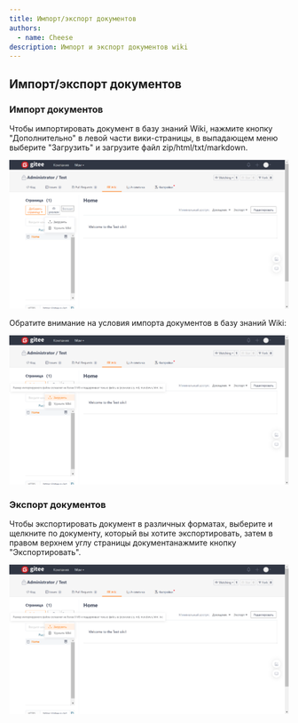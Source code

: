 ```yaml
---
title: Импорт/экспорт документов
authors:
  - name: Cheese
description: Импорт и экспорт документов wiki
---
```


## Импорт/экспорт документов

### Импорт документов

Чтобы импортировать документ в базу знаний Wiki, нажмите кнопку "Дополнительно" в левой части вики-страницы, в выпадающем меню выберите "Загрузить" и загрузите файл zip/html/txt/markdown.

![Описание изображения](assets/image06.png)

Обратите внимание на условия импорта документов в базу знаний Wiki:

![Описание изображения](assets/image07.png)

### Экспорт документов

Чтобы экспортировать документ в различных форматах, выберите и щелкните по документу, который вы хотите экспортировать, затем в правом верхнем углу страницы документанажмите кнопку "Экспортировать".

![Описание изображения](assets/image08.png)